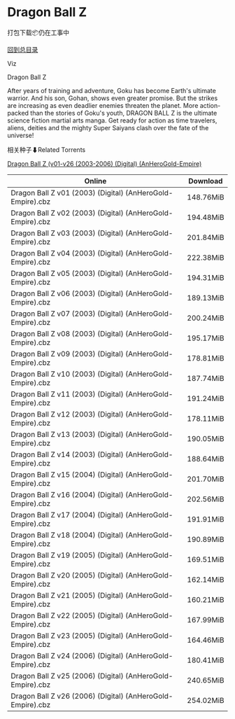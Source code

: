 # Dragon Ball Z

打包下载📦仍在工事中

[回到总目录](/Catalogs.md)

Viz

Dragon Ball Z

After years of training and adventure, Goku has become Earth's ultimate warrior. And his son, Gohan, shows even greater promise. But the strikes are increasing as even deadlier enemies threaten the planet. More action-packed than the stories of Goku's youth, DRAGON BALL Z is the ultimate science fiction martial arts manga. Get ready for action as time travelers, aliens, deities and the mighty Super Saiyans clash over the fate of the universe!





相关种子⬇Related Torrents

[Dragon Ball Z (v01-v26 (2003-2006) (Digital) (AnHeroGold-Empire)](https://github.com/alicewish/markdown/blob/master/torrent/Dragon-Ball-Z--v01-v26--2003-2006---Digital---AnHeroGold-Empire.md)

Online | Download
--- | ---
Dragon Ball Z v01 (2003) (Digital) (AnHeroGold-Empire).cbz | 148.76MiB
Dragon Ball Z v02 (2003) (Digital) (AnHeroGold-Empire).cbz | 194.48MiB
Dragon Ball Z v03 (2003) (Digital) (AnHeroGold-Empire).cbz | 201.84MiB
Dragon Ball Z v04 (2003) (Digital) (AnHeroGold-Empire).cbz | 222.38MiB
Dragon Ball Z v05 (2003) (Digital) (AnHeroGold-Empire).cbz | 194.31MiB
Dragon Ball Z v06 (2003) (Digital) (AnHeroGold-Empire).cbz | 189.13MiB
Dragon Ball Z v07 (2003) (Digital) (AnHeroGold-Empire).cbz | 200.24MiB
Dragon Ball Z v08 (2003) (Digital) (AnHeroGold-Empire).cbz | 195.17MiB
Dragon Ball Z v09 (2003) (Digital) (AnHeroGold-Empire).cbz | 178.81MiB
Dragon Ball Z v10 (2003) (Digital) (AnHeroGold-Empire).cbz | 187.74MiB
Dragon Ball Z v11 (2003) (Digital) (AnHeroGold-Empire).cbz | 191.24MiB
Dragon Ball Z v12 (2003) (Digital) (AnHeroGold-Empire).cbz | 178.11MiB
Dragon Ball Z v13 (2003) (Digital) (AnHeroGold-Empire).cbz | 190.05MiB
Dragon Ball Z v14 (2003) (Digital) (AnHeroGold-Empire).cbz | 188.64MiB
Dragon Ball Z v15 (2004) (Digital) (AnHeroGold-Empire).cbz | 201.70MiB
Dragon Ball Z v16 (2004) (Digital) (AnHeroGold-Empire).cbz | 202.56MiB
Dragon Ball Z v17 (2004) (Digital) (AnHeroGold-Empire).cbz | 191.91MiB
Dragon Ball Z v18 (2004) (Digital) (AnHeroGold-Empire).cbz | 190.89MiB
Dragon Ball Z v19 (2005) (Digital) (AnHeroGold-Empire).cbz | 169.51MiB
Dragon Ball Z v20 (2005) (Digital) (AnHeroGold-Empire).cbz | 162.14MiB
Dragon Ball Z v21 (2005) (Digital) (AnHeroGold-Empire).cbz | 160.21MiB
Dragon Ball Z v22 (2005) (Digital) (AnHeroGold-Empire).cbz | 167.99MiB
Dragon Ball Z v23 (2005) (Digital) (AnHeroGold-Empire).cbz | 164.46MiB
Dragon Ball Z v24 (2006) (Digital) (AnHeroGold-Empire).cbz | 180.41MiB
Dragon Ball Z v25 (2006) (Digital) (AnHeroGold-Empire).cbz | 240.65MiB
Dragon Ball Z v26 (2006) (Digital) (AnHeroGold-Empire).cbz | 254.02MiB